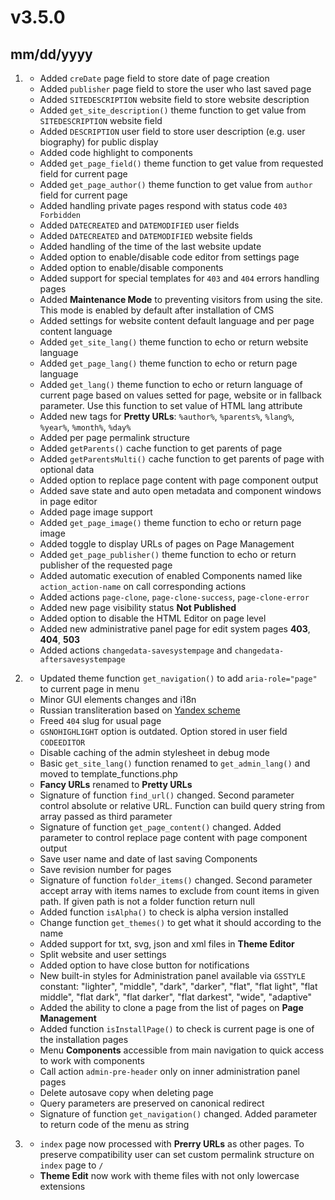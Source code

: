 # v3.5.0
## mm/dd/yyyy

1. [](#new)
    * Added `creDate` page field to store date of page creation
    * Added `publisher` page field to store the user who last saved page
    * Added `SITEDESCRIPTION` website field to store website description
    * Added `get_site_description()` theme function to get value from `SITEDESCRIPTION` website field
    * Added `DESCRIPTION` user field to store user description (e.g. user biography) for public display
    * Added code highlight to components
    * Added `get_page_field()` theme function to get value from requested field for current page
    * Added `get_page_author()` theme function to get value from `author` field for current page
    * Added handling private pages respond with status code `403 Forbidden`
    * Added `DATECREATED` and `DATEMODIFIED` user fields
    * Added `DATECREATED` and `DATEMODIFIED` website fields
    * Added handling of the time of the last website update
    * Added option to enable/disable code editor from settings page
    * Added option to enable/disable components
    * Added support for special templates for `403` and `404` errors handling pages
    * Added **Maintenance Mode** to preventing visitors from using the site. This mode is enabled by default after installation of CMS
    * Added settings for website content default language and per page content language
    * Added `get_site_lang()` theme function to echo or return website language
    * Added `get_page_lang()` theme function to echo or return page language
    * Added `get_lang()` theme function to echo or return language of current page based on values setted for page, website or in fallback parameter. Use this function to set value of HTML lang attribute
    * Added new tags for **Pretty URLs**: `%author%`, `%parents%`, `%lang%`, `%year%`, `%month%`, `%day%`
    * Added per page permalink structure
    * Added `getParents()` cache function to get parents of page
    * Added `getParentsMulti()` cache function to get parents of page with optional data
    * Added option to replace page content with page component output
    * Added save state and auto open metadata and component windows in page editor
    * Added page image support
    * Added `get_page_image()` theme function to echo or return page image
    * Added toggle to display URLs of pages on Page Management
    * Added `get_page_publisher()` theme function to echo or return publisher of the requested page
    * Added automatic execution of enabled Components named like `action_action-name` on call corresponding actions
    * Added actions `page-clone`, `page-clone-success`, `page-clone-error`
    * Added new page visibility status **Not Published**
    * Added option to disable the HTML Editor on page level
    * Added new administrative panel page for edit system pages **403**, **404**, **503**
    * Added actions `changedata-savesystempage` and `changedata-aftersavesystempage`

1. [](#improved)
    * Updated theme function `get_navigation()` to add `aria-role="page"` to current page in menu
    * Minor GUI elements changes and i18n
    * Russian transliteration based on [Yandex scheme](https://yandex.ru/support/nmaps/app_transliteration.html)
    * Freed `404` slug for usual page
    * `GSNOHIGHLIGHT` option is outdated. Option stored in user field `CODEEDITOR`
    * Disable caching of the admin stylesheet in debug mode
    * Basic `get_site_lang()` function renamed to `get_admin_lang()` and moved to template_functions.php
    * **Fancy URLs** renamed to **Pretty URLs**
    * Signature of function `find_url()` changed. Second parameter control absolute or relative URL. Function can build query string from array passed as third parameter
    * Signature of function `get_page_content()` changed. Added parameter to control replace page content with page component output
    * Save user name and date of last saving Components
    * Save revision number for pages
    * Signature of function `folder_items()` changed. Second parameter accept array with items names to exclude from count items in given path. If given path is not a folder function return null
    * Added function `isAlpha()` to check is alpha version installed
    * Change function `get_themes()` to get what it should according to the name
    * Added support for txt, svg, json and xml files in **Theme Editor**
    * Split website and user settings
    * Added option to have close button for notifications
    * New built-in styles for Administration panel available via `GSSTYLE` constant: "lighter", "middle", "dark", "darker", "flat", "flat light", "flat middle", "flat dark", "flat darker", "flat darkest", "wide", "adaptive"
    * Added the ability to clone a page from the list of pages on **Page Management**
    * Added function `isInstallPage()` to check is current page is one of the installation pages
    * Menu **Components** accessible from main navigation to quick access to work with components
    * Call action `admin-pre-header` only on inner administration panel pages
    * Delete autosave copy when deleting page
    * Query parameters are preserved on canonical redirect
    * Signature of function `get_navigation()` changed. Added parameter to return code of the menu as string

1. [](#bugfix)
    * `index` page now processed with **Prerry URLs** as other pages. To preserve compatibility user can set custom permalink structure on `index` page to `/`
    * **Theme Edit** now work with theme files with not only lowercase extensions

